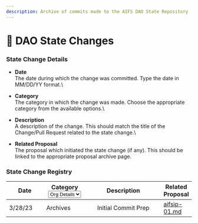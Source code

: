 ```yaml
---
description: Archive of commits made to the AIFS DAO State Repository
---
```


# 🔏 DAO State Changes

### State Change Details <a href="#details" id="details"></a>

* **Date**\
  The date during which the change was committed. Type the date in MM/DD/YY format.\

* **Category**\
  The category in which the change was made. Choose the appropriate category from the available options.\

* **Description**\
  A description of the change. This should match the title of the Change/Pull Request related to the state change.\

* **Related Proposal**\
  The proposal which initiated the state change (if any). This should be linked to the appropriate proposal archive page.

### State Change Registry <a href="#registry" id="registry"></a>

<table><thead><tr><th width="110.33333333333331">Date</th><th width="113">Category<select><option value="c2cffc6a93eb483da5d0bc625cd5bc34" label="Org Details" color="blue"></option><option value="a7568ce3e7b2486098c90ccb9c7e89be" label="Policies" color="blue"></option><option value="6ba2d3c4608d47ee9e2004d2f1cad8dd" label="Archives" color="blue"></option></select></th><th width="300" align="center">Description</th><th data-type="content-ref">Related Proposal</th></tr></thead><tbody><tr><td>3/28/23</td><td><span data-option="6ba2d3c4608d47ee9e2004d2f1cad8dd">Archives</span></td><td align="center">Initial Commit Prep</td><td><a href="proposals/epoch-2/aifsip-01.md">aifsip-01.md</a></td></tr></tbody></table>
